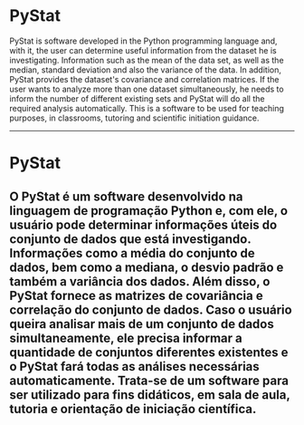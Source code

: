 # PyStat

PyStat is software developed in the Python programming language and, with it, the user can determine useful information from the dataset he is investigating. Information such as the mean of the data set, as well as the median, standard deviation and also the variance of the data. In addition, PyStat provides the dataset's covariance and correlation matrices. If the user wants to analyze more than one dataset simultaneously, he needs to inform the number of different existing sets and PyStat will do all the required analysis automatically. This is a software to be used for teaching purposes, in classrooms, tutoring and scientific initiation guidance.

-----------------
# PyStat

O PyStat é um software desenvolvido na linguagem de programação Python e, com ele, o usuário pode determinar informações úteis do conjunto de dados que está investigando. Informações como a média do conjunto de dados, bem como a mediana, o desvio padrão e também a variância dos dados. Além disso, o PyStat fornece as matrizes de covariância e correlação do conjunto de dados. Caso o usuário queira analisar mais de um conjunto de dados simultaneamente, ele precisa informar a quantidade de conjuntos diferentes existentes e o PyStat fará todas as análises necessárias automaticamente. Trata-se de um software para ser utilizado para fins didáticos, em sala de aula, tutoria e orientação de iniciação científica.
-----------------
